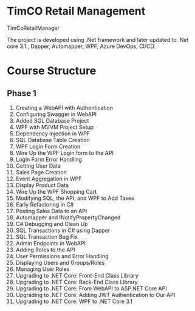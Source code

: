 # TimCO Retail Management

TimCoRetailManager  

The project is developed using .Net framework and later updated to .Net core 3.1., Dapper, Automapper, WPF, Azure DevOps, CI/CD.

# Course Structure  
## Phase 1

1.  Creating a WebAPI with Authentication
2.  Configuring Swagger in WebAPI
3.  Added SQL Database Project
4.  WPF with MVVM Project Setup
5.  Dependency Injection in WPF
6.  SQL Database Table Creation
7.  WPF Login Form Creation
8.  Wire Up the WPF Login form to the API
9.  Login Form Error Handling
10.  Getting User Data
11.  Sales Page Creation
12.  Event Aggregation in WPF
13.  Display Product Data
14.  Wire Up the WPF Shopping Cart
15.  Modifying SQL, the API, and WPF to Add Taxes
16.  Early Refactoring in C#
17.  Posting Sales Data to an API
18.  Automapper and INotifyPropertyChanged
19.  C# Debugging and Clean Up
20.  SQL Transactions in C# using Dapper
21.  SQL Transaction Bug Fix
22.  Admin Endpoints in WebAPI
23.  Adding Roles to the API
24.  User Permissions and Error Handling
25.  Displaying Users and Groups/Roles
26.  Managing User Roles
27.  Upgrading to .NET Core: Front-End Class Library
28.  Upgrading to .NET Core: Back-End Class Library
29.  Upgrading to .NET Core: From WebAPI to ASP.NET Core API
30.  Upgrading to .NET Core: Adding JWT Authentication to Our API
31.  Upgrading to .NET Core: WPF to .NET Core 3.1
